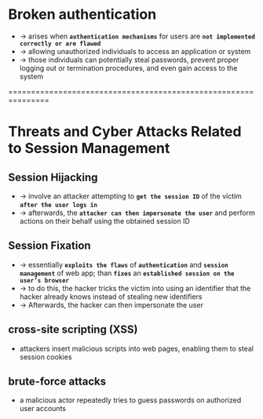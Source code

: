 # Broken authentication
* -> arises when **`authentication mechanisms`** for users are **`not implemented correctly or are flawed`**
* -> allowing unauthorized individuals to access an application or system 
* -> those individuals can potentially steal passwords, prevent proper logging out or termination procedures, and even gain access to the system

===============================================================
# Threats and Cyber Attacks Related to Session Management
## Session Hijacking
* -> involve an attacker attempting to **`get the session ID`** of the victim **`after the user logs in`**
* -> afterwards, the **`attacker can then impersonate the user`** and perform actions on their behalf using the obtained session ID

## Session Fixation
* -> essentially **`exploits the flaws`** of **`authentication`** and **`session management`** of web app; than **`fixes`** an **`established session on the user’s browser`**
* -> to do this, the hacker tricks the victim into using an identifier that the hacker already knows instead of stealing new identifiers
* -> Afterwards, the hacker can then impersonate the user

## cross-site scripting (XSS) 
* attackers insert malicious scripts into web pages, enabling them to steal session cookies

## brute-force attacks
* a malicious actor repeatedly tries to guess passwords on authorized user accounts



